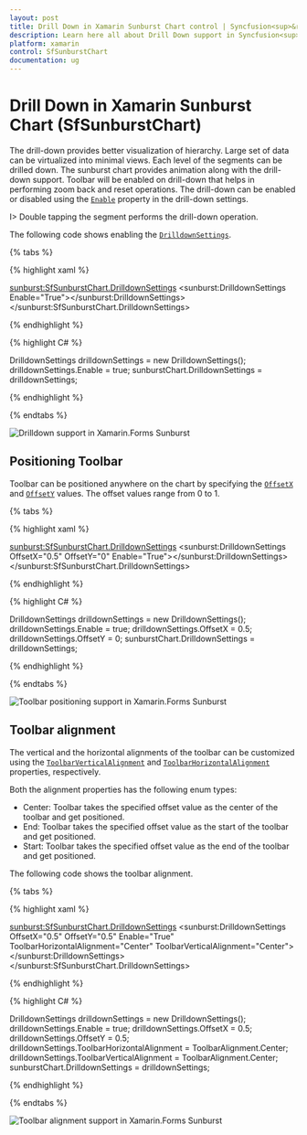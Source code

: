 ```yaml
---
layout: post
title: Drill Down in Xamarin Sunburst Chart control | Syncfusion<sup>&reg;</sup>
description: Learn here all about Drill Down support in Syncfusion<sup>&reg;</sup> Xamarin Sunburst Chart (SfSunburstChart) control and more.
platform: xamarin
control: SfSunburstChart
documentation: ug
---
```


# Drill Down in Xamarin Sunburst Chart (SfSunburstChart)

The drill-down provides better visualization of hierarchy. Large set of data can be virtualized into minimal views. Each level of the segments can be drilled down. The sunburst chart provides animation along with the drill-down support. Toolbar will be enabled on drill-down that helps in performing zoom back and reset operations. The drill-down can be enabled or disabled using the [`Enable`](https://help.syncfusion.com/cr/xamarin/Syncfusion.SfSunburstChart.XForms.DrilldownSettings.html#Syncfusion_SfSunburstChart_XForms_DrilldownSettings_Enable) property in the drill-down settings.

I>  Double tapping the segment performs the drill-down operation.

The following code shows enabling the [`DrilldownSettings`](https://help.syncfusion.com/cr/xamarin/Syncfusion.SfSunburstChart.XForms.SfSunburstChart.html#Syncfusion_SfSunburstChart_XForms_SfSunburstChart_DrilldownSettings).

{% tabs %} 

{% highlight xaml %}

  <sunburst:SfSunburstChart.DrilldownSettings>
      <sunburst:DrilldownSettings Enable="True"></sunburst:DrilldownSettings>
  </sunburst:SfSunburstChart.DrilldownSettings>   


{% endhighlight %}

{% highlight C# %}

  DrilldownSettings drilldownSettings = new DrilldownSettings();
  drilldownSettings.Enable = true;
  sunburstChart.DrilldownSettings = drilldownSettings;

{% endhighlight %}

{% endtabs %} 

![Drilldown support in Xamarin.Forms Sunburst](Drilldown_images/Drilldown.gif)

## Positioning Toolbar

Toolbar can be positioned anywhere on the chart by specifying the [`OffsetX`](https://help.syncfusion.com/cr/xamarin/Syncfusion.SfSunburstChart.XForms.DrilldownSettings.html#Syncfusion_SfSunburstChart_XForms_DrilldownSettings_OffsetX) and [`OffsetY`](https://help.syncfusion.com/cr/xamarin/Syncfusion.SfSunburstChart.XForms.DrilldownSettings.html#Syncfusion_SfSunburstChart_XForms_DrilldownSettings_OffsetY) values. The offset values range from 0 to 1.

{% tabs %} 

{% highlight xaml %}

  <sunburst:SfSunburstChart.DrilldownSettings>
         <sunburst:DrilldownSettings OffsetX="0.5" OffsetY="0" 
                 Enable="True"></sunburst:DrilldownSettings>
  </sunburst:SfSunburstChart.DrilldownSettings>  


{% endhighlight %}

{% highlight C# %}

  DrilldownSettings drilldownSettings = new DrilldownSettings();
  drilldownSettings.Enable = true;
  drilldownSettings.OffsetX = 0.5;
  drilldownSettings.OffsetY = 0;
  sunburstChart.DrilldownSettings = drilldownSettings;

{% endhighlight %}

{% endtabs %} 

![Toolbar positioning support in Xamarin.Forms Sunburst](Drilldown_images/Offset.png)

## Toolbar alignment 

The vertical and the horizontal alignments of the toolbar can be customized using the [`ToolbarVerticalAlignment`](https://help.syncfusion.com/cr/xamarin/Syncfusion.SfSunburstChart.XForms.DrilldownSettings.html#Syncfusion_SfSunburstChart_XForms_DrilldownSettings_ToolbarVerticalAlignment) and [`ToolbarHorizontalAlignment`](https://help.syncfusion.com/cr/xamarin/Syncfusion.SfSunburstChart.XForms.DrilldownSettings.html#Syncfusion_SfSunburstChart_XForms_DrilldownSettings_ToolbarHorizontalAlignment) properties, respectively.

Both the alignment properties has the following enum types:

* Center: Toolbar takes the specified offset value as the center of the toolbar and get positioned.
* End: Toolbar takes the specified offset value as the start of the toolbar and get positioned.
* Start: Toolbar takes the specified offset value as the end of the toolbar and get positioned.

The following code shows the toolbar alignment.

{% tabs %} 

{% highlight xaml %}

  <sunburst:SfSunburstChart.DrilldownSettings>
         <sunburst:DrilldownSettings OffsetX="0.5" OffsetY="0.5" Enable="True" 
                    ToolbarHorizontalAlignment="Center"
                    ToolbarVerticalAlignment="Center">
         </sunburst:DrilldownSettings>
  </sunburst:SfSunburstChart.DrilldownSettings>

{% endhighlight %}

{% highlight C# %}

  DrilldownSettings drilldownSettings = new DrilldownSettings();
  drilldownSettings.Enable = true;
  drilldownSettings.OffsetX = 0.5;
  drilldownSettings.OffsetY = 0.5;
  drilldownSettings.ToolbarHorizontalAlignment = ToolbarAlignment.Center;
  drilldownSettings.ToolbarVerticalAlignment = ToolbarAlignment.Center;
  sunburstChart.DrilldownSettings = drilldownSettings;


{% endhighlight %}

{% endtabs %} 

![Toolbar alignment support in Xamarin.Forms Sunburst](Drilldown_images/ToolbarAlignment.png)

